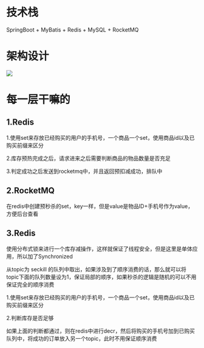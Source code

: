 # 技术栈

SpringBoot + MyBatis + Redis + MySQL + RocketMQ

# 架构设计

![](F:\截图\秒杀\秒杀.png)

# 每一层干嘛的

## 1.Redis

1.使用set来存放已经购买的用户的手机号，一个商品一个set，使用商品id以及已购买前缀来区分

2.库存预热完成之后，请求进来之后需要判断商品的物品数量是否充足

3.判定成功之后发送到rocketmq中，并且返回预扣减成功，排队中

## 2.RocketMQ

在redis中创建预秒杀的set，key一样，但是value是物品ID+手机号作为value，方便后台查看

## 3.Redis

使用分布式锁来进行一个库存减操作，这样就保证了线程安全，但是这里是单体应用，所以加了Synchronized

从topic为 seckill 的队列中取出，如果涉及到了顺序消费的话，那么就可以将topic下面的队列数量设为1，保证局部的顺序，如果秒杀的逻辑是随机的可以不用保证完全的顺序消费

1.使用set来存放已经购买的用户的手机号，一个商品一个set，使用商品id以及已购买前缀来区分

2.判断库存是否足够

如果上面的判断都通过，则在redis中进行decr，然后将购买的手机号加到已购买队列中，将成功的订单放入另一个topic，此时不用保证顺序消费

